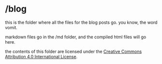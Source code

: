 # /blog

this is the folder where all the files for the blog posts go. you know, the word vomit.

markdown files go in the /md folder, and the compiled html files will go here.

the contents of this folder are licensed under the  [Creative Commons Attribution 4.0 International License](https://creativecommons.org/licenses/by/4.0/).

